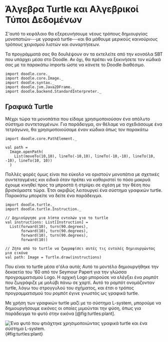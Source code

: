 # Άλγεβρα Turtle και Αλγεβρικοί Τύποι Δεδομένων

Σ'αυτό το κεφάλαιο θα εξερευνήσουμε νέους τρόπους δημιουργίας μονοπατιών---με γραφικά turtle---και θα μάθουμε μερικούς καινούριους τρόπους χειρισμού λιστών και συναρτήσεων.

<div class="callout callout-info">
Τα προγράμματά σας θα δουλέψουν αν τα εκτελείτε από την κονσόλα SBT που υπάρχει μέσα στο Doodle. Αν όχι, θα πρέπει να ξεκινήσετε τον κώδικά σας με τα παρακάτω imports ώστε να κάνετε το Doodle διαθέσιμο.


```tut:silent
import doodle.core._
import doodle.core.Image._
import doodle.syntax._
import doodle.jvm.Java2DFrame._
import doodle.backend.StandardInterpreter._
```
</div>

## Γραφικά Turtle

Μέχρι τώρα τα μονοπάτια που είδαμε χρησιμοποιούσαν ένα απόλυτο σύστημα συντεταγμένων.
Για παράδειγμα, αν θέλαμε να σχεδιάσουμε ένα τετράγωνο, θα χρησιμοποιούσαμε έναν κώδικα όπως τον παρακάτω

```tut:silent:book
import doodle.core.PathElement._

val path = 
  Image.openPath(
    List(moveTo(10,10), lineTo(-10,10), lineTo(-10,-10), lineTo(10, -10), lineTo(10, 10))
  )
```

Πολλές φορές όμως είναι πιο εύκολο να οριστούν μονοπάτια με σχετικές συντεταγμένες και ειδικά όταν πρέπει να καθοριστεί το πόσο μακρυά έχουμε κινηθεί προς τα μπροστά ή στρίψει σε σχέση με την θέση που βρισκόμαστε τώρα.
Έτσι ακριβώς λειτουργεί ένα σύστημα γραφικών turtle.
Παρακάτω μπορείτε να δείτε ένα παράδειγμα.

```tut:silent:book
import doodle.turtle._
import doodle.turtle.Instruction._

// Δημιούργησε μια λίστα εντολών για το turtle
val instructions: List[Instruction] = 
  List(forward(10), turn(90.degrees), 
       forward(10), turn(90.degrees), 
       forward(10), turn(90.degrees), 
       forward(10))

// Ζήτα από το turtle να ζωγραφίσει αυτές τις εντολές δημιουργώντας μια εικόνα
val path: Image = Turtle.draw(instructions)
```

Που είναι το turtle μέσα σ'όλα αυτά;
Αυτό το μοντέλο δημιουργήθηκε την δεκαετία του '60 από τον Seymour Papert για την γλώσσα προγραμματισμού Logo.
Η αρχική Logo μπορούσε να ελέγξει ένα ρομπότ που ζωγράφιζε με μολύβι πάνω σε χαρτί.
Αυτό το ρομπότ ονομάζονταν turtle, λόγω του στρογγυλού του σχήματος, και έτσι ο τρόπος προγραμματισμού του ρομπότ έγινε γνωστός ως γραφικά turtle.

Με χρήση των γραφικών turtle μαζί με το σύστημα L-system, μπορούμε να δημιουργήσουμε εικόνες οι οποίες μιμούνται την φύση, όπως για παράδειγμα το φυτό στην εικόνα [@fig:turtles:plant].

![Ένα φυτό που φτιάχτηκε χρησιμοποιώντας γραφικά turtle και ένα σύστημα L-system.](src/pages/turtles/plant.pdf+svg){#fig:turtles:plant}
